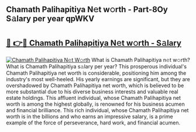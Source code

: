 ## Chamath Palihapitiya N𝚎t w𝚘rth - Part-8Oy S𝚊lary per year qpWKV

# <h2><a href="http://gc1hk2.nevu.top/?p=Chamath+Palihapitiya">🔗 👉🔴 Chamath Palihapitiya N𝚎t w𝚘rth - S𝚊lary</a></h2>

[![Chamath Palihapitiya N𝚎t W𝚘rth](https://i.imgur.com/Oavwk0R.jpeg)](http://gc1hk2.nevu.top/?p=Chamath+Palihapitiya)
What is Chamath Palihapitiya n𝚎t w𝚘rth? What is Chamath Palihapitiya s𝚊lary per year?
This prosperous individual's Chamath Palihapitiya net worth is considerable, positioning him among the industry's most well-heeled. His yearly earnings are significant, but they are overshadowed by Chamath Palihapitiya net worth, which is believed to be more substantial due to his diverse business interests and valuable real estate holdings. This affluent individual, whose Chamath Palihapitiya net worth is among the highest globally, is renowned for his business acumen and financial brilliance. This rich individual, whose Chamath Palihapitiya net worth is in the billions and who earns an impressive salary, is a prime example of the force of perseverance, hard work, and financial acumen.
